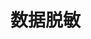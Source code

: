 

# 数据脱敏  
<!-- 
手把手教你ShardingSphere和Mybatis拦截器实现特殊字段动态切换加密
https://mp.weixin.qq.com/s/4xi0K9s_H4phMI-mAGurIw

 惊呆了！不改一行 Java 代码竟然就能轻松解决敏感信息加解密|原创 
 https://mp.weixin.qq.com/s/sBzWHygMffD2i8po4HQetA

  大厂也在用的 6种 数据脱敏方案，别做泄密内鬼 
  https://mp.weixin.qq.com/s/_Dgekk1AJsIx0TTlnH6kUA

-->

